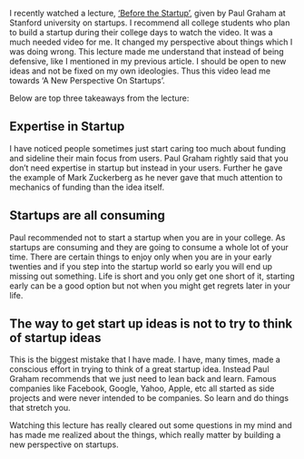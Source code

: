 I recently watched a lecture, [‘Before the Startup’](https://youtu.be/ii1jcLg-eIQ), given by Paul Graham at Stanford university on startups. I recommend all college students who plan to build a startup during their college days to watch the video. It was a much needed video for me. It changed my perspective about things which I was doing wrong. This lecture made me understand that instead of being defensive, like I mentioned in my previous article. I should be open to new ideas and not be fixed on my own ideologies. Thus this video lead me towards ‘A New Perspective On Startups’.

Below are top three takeaways from the lecture:

## Expertise in Startup

I have noticed people sometimes just start caring too much about funding and sideline their main focus from users. Paul Graham rightly said that you don’t need expertise in startup but instead in your users. Further he gave the example of Mark Zuckerberg as he never gave that much attention to mechanics of funding than the idea itself.

## Startups are all consuming

Paul recommended not to start a startup when you are in your college. As startups are consuming and they are going to consume a whole lot of your time. There are certain things to enjoy only when you are in your early twenties and if you step into the startup world so early you will end up missing out something. Life is short and you only get one short of it, starting early can be a good option but not when you might get regrets later in your life.

## The way to get start up ideas is not to try to think of startup ideas

This is the biggest mistake that I have made. I have, many times, made a conscious effort in trying to think of a great startup idea. Instead Paul Graham recommends that we just need to lean back and learn. Famous companies like Facebook, Google, Yahoo, Apple, etc all started as side projects and were never intended to be companies. So learn and do things that stretch you.

Watching this lecture has really cleared out some questions in my mind and has made me realized about the things, which really matter by building a new perspective on startups.
